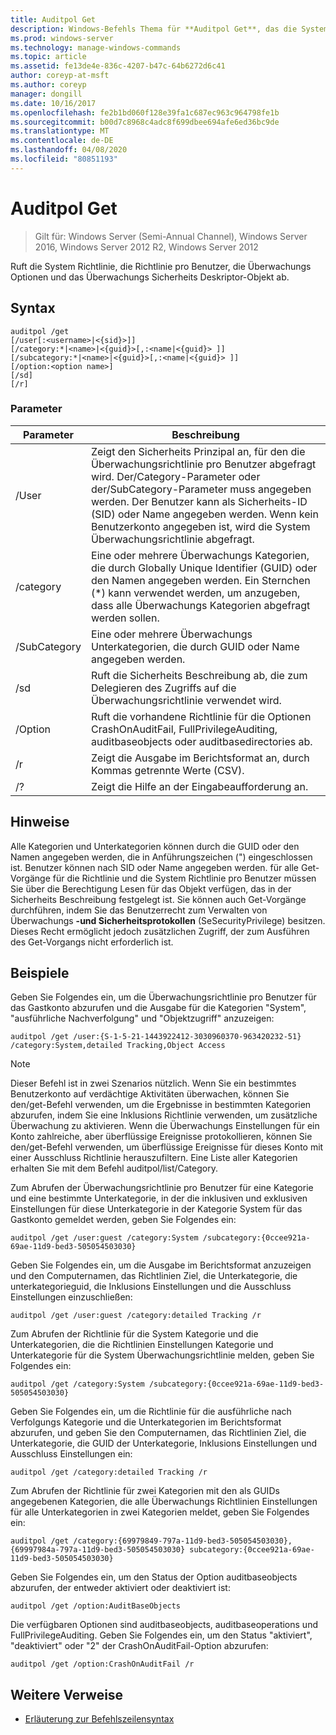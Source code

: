```yaml
---
title: Auditpol Get
description: Windows-Befehls Thema für **Auditpol Get**, das die System Richtlinie, die Richtlinie für benutzerspezifische Richtlinien, Überwachungs Optionen und das Überwachungs Sicherheits Deskriptor-Objekt abruft.
ms.prod: windows-server
ms.technology: manage-windows-commands
ms.topic: article
ms.assetid: fe13de4e-836c-4207-b47c-64b6272d6c41
author: coreyp-at-msft
ms.author: coreyp
manager: dongill
ms.date: 10/16/2017
ms.openlocfilehash: fe2b1bd060f128e39fa1c687ec963c964798fe1b
ms.sourcegitcommit: b00d7c8968c4adc8f699dbee694afe6ed36bc9de
ms.translationtype: MT
ms.contentlocale: de-DE
ms.lasthandoff: 04/08/2020
ms.locfileid: "80851193"
---
```

# <a name="auditpol-get"></a>Auditpol Get

>Gilt für: Windows Server (Semi-Annual Channel), Windows Server 2016, Windows Server 2012 R2, Windows Server 2012

Ruft die System Richtlinie, die Richtlinie pro Benutzer, die Überwachungs Optionen und das Überwachungs Sicherheits Deskriptor-Objekt ab.

## <a name="syntax"></a>Syntax

```
auditpol /get 
[/user[:<username>|<{sid}>]]
[/category:*|<name>|<{guid}>[,:<name|<{guid}> ]]
[/subcategory:*|<name>|<{guid}>[,:<name|<{guid}> ]]
[/option:<option name>]
[/sd]
[/r]
```

### <a name="parameters"></a>Parameter

| Parameter | Beschreibung |
| --------- | ----------- |
| /User | Zeigt den Sicherheits Prinzipal an, für den die Überwachungsrichtlinie pro Benutzer abgefragt wird. Der/Category-Parameter oder der/SubCategory-Parameter muss angegeben werden. Der Benutzer kann als Sicherheits-ID (SID) oder Name angegeben werden. Wenn kein Benutzerkonto angegeben ist, wird die System Überwachungsrichtlinie abgefragt. |
| /category | Eine oder mehrere Überwachungs Kategorien, die durch Globally Unique Identifier (GUID) oder den Namen angegeben werden. Ein Sternchen (*) kann verwendet werden, um anzugeben, dass alle Überwachungs Kategorien abgefragt werden sollen. |
| /SubCategory | Eine oder mehrere Überwachungs Unterkategorien, die durch GUID oder Name angegeben werden. |
| /sd | Ruft die Sicherheits Beschreibung ab, die zum Delegieren des Zugriffs auf die Überwachungsrichtlinie verwendet wird. |
| /Option | Ruft die vorhandene Richtlinie für die Optionen CrashOnAuditFail, FullPrivilegeAuditing, auditbaseobjects oder auditbasedirectories ab. |
| /r | Zeigt die Ausgabe im Berichtsformat an, durch Kommas getrennte Werte (CSV). |
| /? | Zeigt die Hilfe an der Eingabeaufforderung an. |

## <a name="remarks"></a>Hinweise

Alle Kategorien und Unterkategorien können durch die GUID oder den Namen angegeben werden, die in Anführungszeichen (") eingeschlossen ist. Benutzer können nach SID oder Name angegeben werden.
für alle Get-Vorgänge für die Richtlinie und die System Richtlinie pro Benutzer müssen Sie über die Berechtigung Lesen für das Objekt verfügen, das in der Sicherheits Beschreibung festgelegt ist. Sie können auch Get-Vorgänge durchführen, indem Sie das Benutzerrecht zum Verwalten von Überwachungs **-und Sicherheitsprotokollen** (SeSecurityPrivilege) besitzen. Dieses Recht ermöglicht jedoch zusätzlichen Zugriff, der zum Ausführen des Get-Vorgangs nicht erforderlich ist.

## <a name="examples"></a><a name=BKMK_examples></a>Beispiele

Geben Sie Folgendes ein, um die Überwachungsrichtlinie pro Benutzer für das Gastkonto abzurufen und die Ausgabe für die Kategorien "System", "ausführliche Nachverfolgung" und "Objektzugriff" anzuzeigen:

```
auditpol /get /user:{S-1-5-21-1443922412-3030960370-963420232-51} /category:System,detailed Tracking,Object Access
```

> [!NOTE]
> Dieser Befehl ist in zwei Szenarios nützlich. Wenn Sie ein bestimmtes Benutzerkonto auf verdächtige Aktivitäten überwachen, können Sie den/get-Befehl verwenden, um die Ergebnisse in bestimmten Kategorien abzurufen, indem Sie eine Inklusions Richtlinie verwenden, um zusätzliche Überwachung zu aktivieren. Wenn die Überwachungs Einstellungen für ein Konto zahlreiche, aber überflüssige Ereignisse protokollieren, können Sie den/get-Befehl verwenden, um überflüssige Ereignisse für dieses Konto mit einer Ausschluss Richtlinie herauszufiltern. Eine Liste aller Kategorien erhalten Sie mit dem Befehl auditpol/list/Category.

Zum Abrufen der Überwachungsrichtlinie pro Benutzer für eine Kategorie und eine bestimmte Unterkategorie, in der die inklusiven und exklusiven Einstellungen für diese Unterkategorie in der Kategorie System für das Gastkonto gemeldet werden, geben Sie Folgendes ein:

```
auditpol /get /user:guest /category:System /subcategory:{0ccee921a-69ae-11d9-bed3-505054503030}
```

Geben Sie Folgendes ein, um die Ausgabe im Berichtsformat anzuzeigen und den Computernamen, das Richtlinien Ziel, die Unterkategorie, die unterkategorieguid, die Inklusions Einstellungen und die Ausschluss Einstellungen einzuschließen:

```
auditpol /get /user:guest /category:detailed Tracking /r
```

Zum Abrufen der Richtlinie für die System Kategorie und die Unterkategorien, die die Richtlinien Einstellungen Kategorie und Unterkategorie für die System Überwachungsrichtlinie melden, geben Sie Folgendes ein:

```
auditpol /get /category:System /subcategory:{0ccee921a-69ae-11d9-bed3-505054503030}
```

Geben Sie Folgendes ein, um die Richtlinie für die ausführliche nach Verfolgungs Kategorie und die Unterkategorien im Berichtsformat abzurufen, und geben Sie den Computernamen, das Richtlinien Ziel, die Unterkategorie, die GUID der Unterkategorie, Inklusions Einstellungen und Ausschluss Einstellungen ein:

```
auditpol /get /category:detailed Tracking /r
```

Zum Abrufen der Richtlinie für zwei Kategorien mit den als GUIDs angegebenen Kategorien, die alle Überwachungs Richtlinien Einstellungen für alle Unterkategorien in zwei Kategorien meldet, geben Sie Folgendes ein:

```
auditpol /get /category:{69979849-797a-11d9-bed3-505054503030},{69997984a-797a-11d9-bed3-505054503030} subcategory:{0ccee921a-69ae-11d9-bed3-505054503030}
```

Geben Sie Folgendes ein, um den Status der Option auditbaseobjects abzurufen, der entweder aktiviert oder deaktiviert ist:

```
auditpol /get /option:AuditBaseObjects
```

Die verfügbaren Optionen sind auditbaseobjects, auditbaseoperations und FullPrivilegeAuditing. Geben Sie Folgendes ein, um den Status "aktiviert", "deaktiviert" oder "2" der CrashOnAuditFail-Option abzurufen:

```
auditpol /get /option:CrashOnAuditFail /r
```

## <a name="additional-references"></a>Weitere Verweise
- [Erläuterung zur Befehlszeilensyntax](command-line-syntax-key.md)

